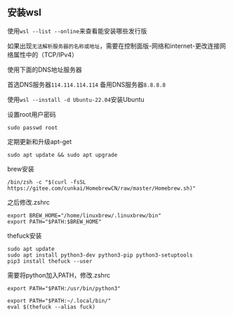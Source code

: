 ## 安装wsl

使用`wsl --list --online`来查看能安装哪些发行版

如果出现`无法解析服务器的名称或地址`，需要在控制面版-网络和internet-更改连接网络属性中的（TCP/IPv4）

使用下面的DNS地址服务器

首选DNS服务器`114.114.114.114`
备用DNS服务器`8.8.8.8`

使用`wsl --install -d Ubuntu-22.04`安装Ubuntu

设置root用户密码

`sudo passwd root`

定期更新和升级apt-get

```
sudo apt update && sudo apt upgrade
```

brew安装

```
/bin/zsh -c "$(curl -fsSL https://gitee.com/cunkai/HomebrewCN/raw/master/Homebrew.sh)"
```

之后修改.zshrc
```
export BREW_HOME="/home/linuxbrew/.linuxbrew/bin"
export PATH="$PATH:$BREW_HOME"
```




thefuck安装

```
sudo apt update
sudo apt install python3-dev python3-pip python3-setuptools
pip3 install thefuck --user
```
需要将python加入PATH，修改.zshrc
```
export PATH="$PATH:/usr/bin/python3"

export PATH="$PATH:~/.local/bin/"
eval $(thefuck --alias fuck)
```

